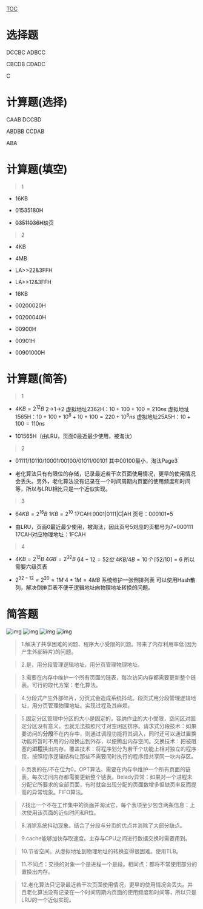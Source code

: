 [TOC](内存管理习题)

# 选择题

DCCBC ADBCC

CBCDB CDADC

C

# 计算题(选择)

 CAAB DCCBD

ABDBB CCDAB

ABA

# 计算题(填空)

> 1

- 16KB

- 01535180H

- ~~03511036H~~缺页

> 2

- 4KB

- 4MB

- LA>>22&3FFH

- LA>>12&3FFH

- 16KB

- 00200020H

- 00200040H

- 00900H

- 00901H

- 00901000H

# 计算题(简答)

> 1

- $4KB = 2^{12}B$
2->1->2
虚拟地址2362H：$10 + 100 + 100 = 210ns$
虚拟地址1565H：$10 + 100 + 10^8 + 10 + 100 = 220 + 10^8ns$
虚拟地址25A5H：$10 + 100 = 110ns$

- 101565H（由LRU，页面0最近最少使用，被淘汰）

> 2

- 01111/10110/10001/00100/01011/00101
其中00100最小，淘汰Page3

- 老化算法只有有限位的存储，记录最近若干次页面使用情况，更早的使用情况会丢失。另外，老化算法没有记录在一个时间周期内页面的使用频度和时间等，所以与LRU相比只是一个近似实现。

> 3

- $64KB = 2^{16}B$
$1KB = 2^{10}$
17CAH:0001|0111|C|AH
页号：000101=5

- 由LRU，页面0最近最少使用，被淘汰，因此页号5对应的页框号为7=000111
17CAH对应物理地址：1FCAH

> 4

- $4KB = 2^{12}B$
$4GB = 2^{32}B$
$64 - 12 = 52位$
$4KB/4B = 10个$
$⌈52/10⌉ = 6$
所以需要六级页表

- $2^{32-12} = 2^{20} = 1M$
$4 * 1M = 4MB$
系统维护一张倒排列表
可以使用Hash散列，解决倒排页表不便于逻辑地址向物理地址转换的问题。

# 简答题

![img](https://img2023.cnblogs.com/blog/2975286/202212/2975286-20221203093428936-642303342.png)
![img](https://img2023.cnblogs.com/blog/2975286/202212/2975286-20221203093445954-2012576803.png)
![img](https://img2023.cnblogs.com/blog/2975286/202212/2975286-20221203093522582-1275581160.png)
![img](https://img2023.cnblogs.com/blog/2975286/202212/2975286-20221203093551974-2115399100.png)

> 1.解决了共享困难的问题、程序大小受限的问题。带来了内存利用率低(因为产生外部碎片)的问题。

> 2.是，用分段管理逻辑地址，用分页管理物理地址。

> 3.需要在内存中维护一个所有页面的链表，每次访问内存都需要更新整个链表。可行的取代方案：老化算法。

> 4.分段式产生外部碎片，分页式会造成系统抖动。段页式用分段管理逻辑地址，用分页管理物理地址。实现过程及其麻烦。

> 5.固定分区管理中分区的大小是固定的，容纳作业的大小受限，空闲区对固定分区没有意义，也就无法按照尺寸对空闲区排序。请求式分段技术：如果要访问的**分段**不在内存中，则通过调段功能将其调入，同时还可以通过置换功能将暂时不用的分段换出到外存，以便腾出内存空间。交换技术：把被阻塞的**进程**换出内存。覆盖技术：将程序划分为若干个功能上相对独立的程序段，按照程序逻辑结构让那些不需要同时执行的程序段共享同一块内存区。

> 6.页表的在/不在位为0。OPT算法。需要在内存中维护一个所有页面的链表，每次访问内存都需要更新整个链表。Belady异常：如果对—个进程未分配它所要求的全部页面，有时就会出现分配的页面数增多但缺页率反而提高的异常现象。FIFO算法。

> 7.找出一个不在工作集中的页面并淘汰它，每个表项至少包含两条信息：上次使用该页面的近似时间和R位。

> 8.消除系统抖动现象。结合了分段与分页的优点并消除了大部分缺点。

> 9.cache能够加快存取速度。主存与CPU之间进行数据交换时需要用到。

> 10.节省空间。从虚拟地址到物理地址的转换变得很困难。使用TLB。

> 11.不同点：交换的对象一个是进程一个是段。相同点：都将不常使用部分的置换出内存。

> 12.老化算法只记录最近若干次页面使用情况，更早的使用情况会丢失。并且老化算法没有记录在一个时间周期内页面的使用频度和时间等，所以只是LRU的一个近似实现。
